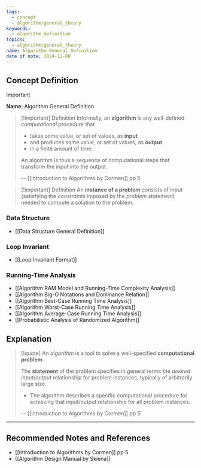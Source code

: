 ```yaml
---
tags:
  - concept
  - algorithm/general_theory
keywords:
  - algorithm_definition
topics:
  - algorithm/general_theory
name: Algorithm General Definition
date of note: 2024-12-08
---
```


## Concept Definition

>[!important]
>**Name**: Algorithm General Definition

>[!important] Definition
>Informally, an **algorithm** is any well-defined *computational procedure* that 
>- takes some value, or set of values, as **input** 
>- and produces some value, or set of values, as **output** 
>- in a finite amount of time. 
>
>An algorithm is thus a sequence of computational steps that transform the input into the output.
>
>-- [[Introduction to Algorithms by Cormen]] pp 5

>[!important] Definition
>An **instance of a problem** consists of input (satisfying the *constraints* imposed by the *problem statement*) needed to compute a solution to the problem.

### Data Structure

- [[Data Structure General Definition]]

### Loop Invariant

- [[Loop Invariant Format]]

### Running-Time Analysis

- [[Algorithm RAM Model and Running-Time Complexity Analysis]]
- [[Algorithm Big-O Notations and Dominance Relation]]
- [[Algorithm Best-Case Running Time Analysis]]
- [[Algorithm Worst-Case Running Time Analysis]]
- [[Algorithm Average-Case Running Time Analysis]]
- [[Probabilistic Analysis of Randomized Algorithm]]



## Explanation

>[!quote] 
>An *algorithm* is a tool to solve a well-specified **computational problem**.
>
>The **statement** of the problem specifies in general terms the *desired input*/*output* relationship for problem instances, typically of arbitrarily large size. 
>- The algorithm describes a specific computational procedure for achieving that input/output relationship for all problem instances.
>  
>-- [[Introduction to Algorithms by Cormen]] pp 5  



-----------
##  Recommended Notes and References



- [[Introduction to Algorithms by Cormen]] pp 5
- [[Algorithm Design Manual by Skiena]]